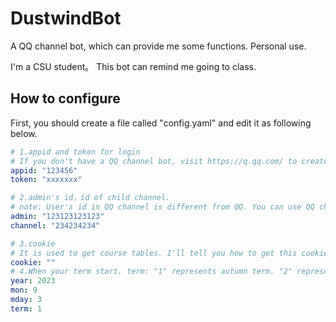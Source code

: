# DustwindBot
A QQ channel bot, which can provide me some functions. Personal use.

I'm a CSU student。 This bot can remind me going to class.
## How to configure
First, you should create a file called "config.yaml" and edit it as following below.
```yaml
# 1.appid and token for login
# If you don't have a QQ channel bot, visit https://q.qq.com/ to create your own bot.
appid: "123456"
token: "xxxxxxx"

# 2.admin's id，id of child channel.
# note: User's id in QQ channel is different from QQ. You can use QQ channel bot to gain your QQ channel id.
admin: "123123123123"
channel: "234234234"

# 3.cookie
# It is used to get course tables. I'll tell you how to get this cookie in the next section.
cookie: ""
# 4.When your term start. term: "1" represents autumn term. "2" represents spring term
year: 2023
mon: 9
mday: 3
term: 1
```
